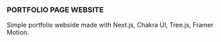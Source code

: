 ### PORTFOLIO PAGE WEBSITE

Simple portfolio webside made with Next.js, Chakra UI, Tree.js, Framer Motion.
